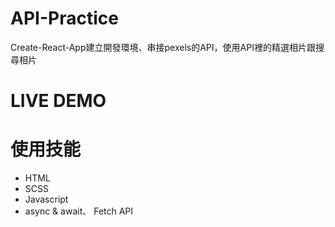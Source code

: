 # API-Practice
Create-React-App建立開發環境、串接pexels的API，使用API裡的精選相片跟搜尋相片
# LIVE DEMO
# 使用技能
- HTML
- SCSS
- Javascript
- async & await、 Fetch API
